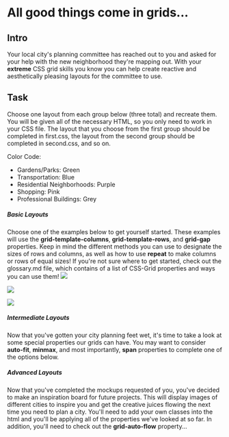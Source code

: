 # All good things come in grids...

## Intro
Your local city's planning committee has reached out to you and asked for your help with the new neighborhood they're mapping out. With your **extreme** CSS grid skills you know you can help create reactive and aesthetically pleasing layouts for the committee to use.

## Task
Choose one layout from each group below (three total) and recreate them. You will be given all of the necessary HTML, so you only need to work in your CSS file. The layout that you choose from the first group should be completed in first.css, the layout from the second group should be completed in second.css, and so on.

Color Code:
* Gardens/Parks: Green
* Transportation: Blue
* Residential Neighborhoods: Purple
* Shopping: Pink
* Professional Buildings: Grey

##### Basic Layouts
Choose one of the examples below to get yourself started. These examples will use the **grid-template-columns**, **grid-template-rows**, and **grid-gap** properties. Keep in mind the different methods you can use to designate the sizes of rows and columns, as well as how to use **repeat** to make columns or rows of equal sizes! If you're not sure where to get started, check out the glossary.md file, which contains of a list of CSS-Grid properties and ways you can use them!
![](https://media.giphy.com/media/xUOwG2ituhE9H6tMZy/giphy.gif)

![](https://media.giphy.com/media/3o7WICJM4MS7wX2FNu/giphy.gif)

![](https://media.giphy.com/media/l4pTnTw81FT5HMMyQ/giphy.gif)
<!--  -->

##### Intermediate Layouts
Now that you've gotten your city planning feet wet, it's time to take a look at some special properties our grids can have. You may want to consider **auto-fit**, **minmax**, and most importantly, **span** properties to complete one of the options below.

##### Advanced Layouts
Now that you've completed the mockups requested of you, you've decided to make an inspiration board for future projects. This will display images of different cities to inspire you and get the creative juices flowing the next time you need to plan a city. You'll need to add your own classes into the html and you'll be applying all of the properties we've looked at so far. In addition, you'll need to check out the **grid-auto-flow** property...
